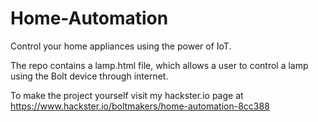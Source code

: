 # Home-Automation
Control your home appliances using the power of IoT.

The repo contains a lamp.html file, which allows a user to control a lamp using the Bolt device through internet.

To make the project yourself visit my hackster.io page at https://www.hackster.io/boltmakers/home-automation-8cc388
